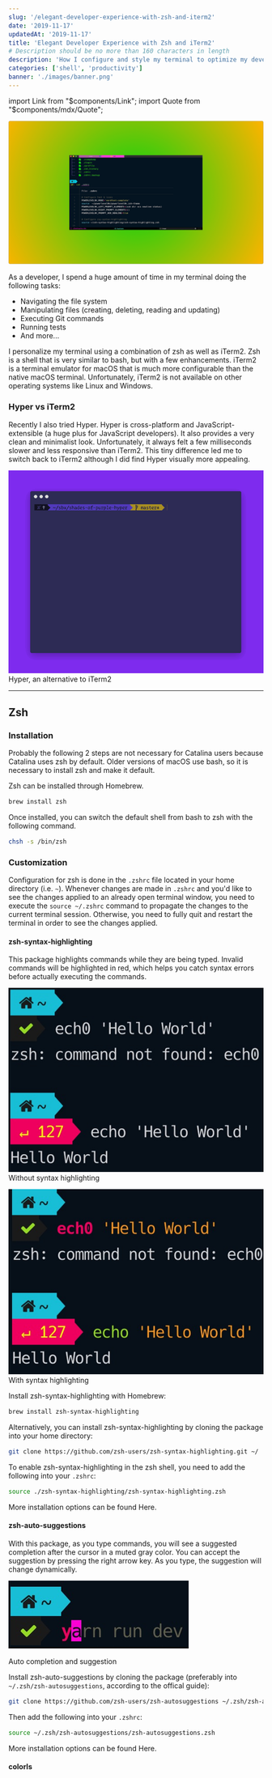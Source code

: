 ```yaml
---
slug: '/elegant-developer-experience-with-zsh-and-iterm2'
date: '2019-11-17'
updatedAt: '2019-11-17'
title: 'Elegant Developer Experience with Zsh and iTerm2'
# Description should be no more than 160 characters in length
description: 'How I configure and style my terminal to optimize my development workflow'
categories: ['shell', 'productivity']
banner: './images/banner.png'
---
```


import Link from "$components/Link";
import Quote from "$components/mdx/Quote";

![banner](./images/banner.png)

As a developer, I spend a huge amount of time in my terminal doing the following tasks:

- Navigating the file system
- Manipulating files (creating, deleting, reading and updating)
- Executing Git commands
- Running tests
- And more...

I personalize my terminal using a combination of <Link to="https://www.zsh.org/">zsh</Link> 
as well as <Link to="https://https://iterm2.com/">iTerm2</Link>. Zsh is a shell that is very similar to bash, but with <Link to="https://stackabuse.com/zsh-vs-bash/">a few enhancements</Link>. iTerm2 is a terminal emulator for macOS that is much more configurable than the native macOS terminal. Unfortunately, iTerm2 is not available on other operating systems like Linux and Windows.

### Hyper vs iTerm2

Recently I also tried <Link to="https://hyper.is/">Hyper</Link>. Hyper is cross-platform and JavaScript-extensible (a huge plus for JavaScript developers). It also provides a very clean and minimalist look. Unfortunately, it always felt a few milliseconds slower and less responsive than iTerm2. This tiny difference led me to switch back to iTerm2 although I did find Hyper visually more appealing.

![hyper](./images/hyper.gif)
<span class="caption">Hyper, an alternative to iTerm2</span>

---

## Zsh

### Installation 

Probably the following 2 steps are not necessary for Catalina users because Catalina uses zsh by default. Older versions of macOS use bash, so it is necessary to install zsh and make it default.

Zsh can be installed through <Link to="https://brew.sh/">Homebrew</Link>. 

```bash
brew install zsh
```

Once installed, you can switch the default shell from bash to zsh with the following command. 

```bash
chsh -s /bin/zsh
```

### Customization

Configuration for zsh is done in the `.zshrc` file located in your home directory (i.e. `~`). Whenever changes are made in `.zshrc` and you'd like to see the changes applied to an already open terminal window, you need to execute the `source ~/.zshrc` command to propagate the changes to the current terminal session. Otherwise, you need to fully quit and restart the terminal in order to see the changes applied.

#### zsh-syntax-highlighting

<Link to="https://github.com/zsh-users/zsh-syntax-highlighting">This package</Link> highlights commands while they are being typed. Invalid commands will be highlighted in red, which helps you catch syntax errors before actually executing the commands.

![without-highlighting](./images/without-highlighting.jpg)
<span class="caption">Without syntax highlighting</span>

![with-highlighting](./images/with-highlighting.jpg)
<span class="caption">With syntax highlighting</span>

Install zsh-syntax-highlighting with Homebrew:

```bash
brew install zsh-syntax-highlighting
```

Alternatively, you can install zsh-syntax-highlighting by cloning the package into your home directory:

```bash
git clone https://github.com/zsh-users/zsh-syntax-highlighting.git ~/
```

To enable zsh-syntax-highlighting in the zsh shell, you need to add the following into your `.zshrc`:

```bash
source ./zsh-syntax-highlighting/zsh-syntax-highlighting.zsh
```

More installation options can be found <Link to="https://github.com/zsh-users/zsh-syntax-highlighting/blob/master/INSTALL.md">Here</Link>.

#### zsh-auto-suggestions
With <Link to="https://github.com/zsh-users/zsh-autosuggestions/">this package</Link>, as you type commands, you will see a suggested completion after the cursor in a muted gray color. You can accept the suggestion by pressing the right arrow key. As you type, the suggestion will change dynamically.

![auto-suggestions](./images/auto-suggestions.jpg)

<span class="caption">Auto completion and suggestion</span>

Install zsh-auto-suggestions by cloning the package (preferably into `~/.zsh/zsh-autosuggestions`, according to the offical guide):

```bash
git clone https://github.com/zsh-users/zsh-autosuggestions ~/.zsh/zsh-autosuggestions
```

Then add the following into your `.zshrc`:

```bash
source ~/.zsh/zsh-autosuggestions/zsh-autosuggestions.zsh
```

More installation options can be found <Link to="https://github.com/zsh-users/zsh-autosuggestions/blob/master/INSTALL.md">Here</Link>.

#### colorls